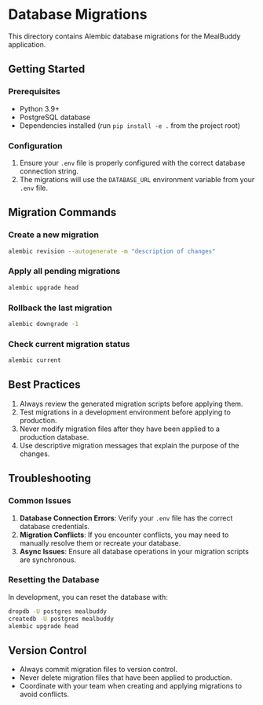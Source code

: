 # Database Migrations

This directory contains Alembic database migrations for the MealBuddy application.

## Getting Started

### Prerequisites

- Python 3.9+
- PostgreSQL database
- Dependencies installed (run `pip install -e .` from the project root)

### Configuration

1. Ensure your `.env` file is properly configured with the correct database connection string.
2. The migrations will use the `DATABASE_URL` environment variable from your `.env` file.

## Migration Commands

### Create a new migration

```bash
alembic revision --autogenerate -m "description of changes"
```

### Apply all pending migrations

```bash
alembic upgrade head
```

### Rollback the last migration

```bash
alembic downgrade -1
```

### Check current migration status

```bash
alembic current
```

## Best Practices

1. Always review the generated migration scripts before applying them.
2. Test migrations in a development environment before applying to production.
3. Never modify migration files after they have been applied to a production database.
4. Use descriptive migration messages that explain the purpose of the changes.

## Troubleshooting

### Common Issues

1. **Database Connection Errors**: Verify your `.env` file has the correct database credentials.
2. **Migration Conflicts**: If you encounter conflicts, you may need to manually resolve them or recreate your database.
3. **Async Issues**: Ensure all database operations in your migration scripts are synchronous.

### Resetting the Database

In development, you can reset the database with:

```bash
dropdb -U postgres mealbuddy
createdb -U postgres mealbuddy
alembic upgrade head
```

## Version Control

- Always commit migration files to version control.
- Never delete migration files that have been applied to production.
- Coordinate with your team when creating and applying migrations to avoid conflicts.
